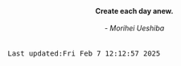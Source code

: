 
<div align="center"><b><span>Create each day anew.</span></b><br><br><i> - Morihei Ueshiba</i></div>
<br><br><kbd>Last updated:Fri Feb  7 12:12:57 2025</kbd>